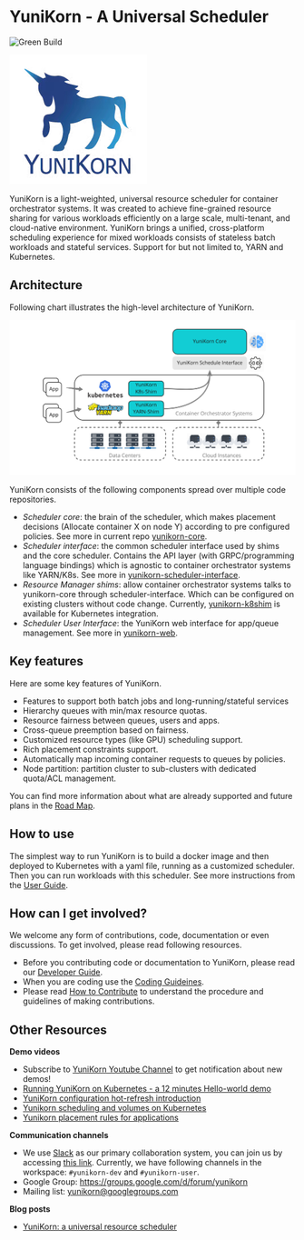 # YuniKorn - A Universal Scheduler


![Green Build](https://github.com/apache/incubator-yunikorn-core/workflows/Green%20Build/badge.svg)

![Architecture](docs/images/yunikorn-logo.png)

YuniKorn is a light-weighted, universal resource scheduler for container orchestrator systems.
It was created to achieve fine-grained resource sharing for various workloads efficiently on a large scale, multi-tenant,
and cloud-native environment. YuniKorn brings a unified, cross-platform scheduling experience for mixed workloads consists
of stateless batch workloads and stateful services. Support for but not limited to, YARN and Kubernetes.

## Architecture

Following chart illustrates the high-level architecture of YuniKorn.

![Architecture](docs/images/architecture.jpg)

YuniKorn consists of the following components spread over multiple code repositories.

- _Scheduler core_: the brain of the scheduler, which makes placement decisions (Allocate container X on node Y)
  according to pre configured policies. See more in current repo [yunikorn-core](https://github.com/apache/incubator-yunikorn-core).
- _Scheduler interface_: the common scheduler interface used by shims and the core scheduler.
  Contains the API layer (with GRPC/programming language bindings) which is agnostic to container orchestrator systems like YARN/K8s.
  See more in [yunikorn-scheduler-interface](https://github.com/apache/incubator-yunikorn-scheduler-interface).
- _Resource Manager shims_: allow container orchestrator systems talks to yunikorn-core through scheduler-interface.
   Which can be configured on existing clusters without code change.
   Currently, [yunikorn-k8shim](https://github.com/apache/incubator-yunikorn-k8shim) is available for Kubernetes integration. 
- _Scheduler User Interface_: the YuniKorn web interface for app/queue management.
   See more in [yunikorn-web](https://github.com/apache/incubator-yunikorn-web).
## Key features

Here are some key features of YuniKorn.

- Features to support both batch jobs and long-running/stateful services
- Hierarchy queues with min/max resource quotas.
- Resource fairness between queues, users and apps.
- Cross-queue preemption based on fairness.
- Customized resource types (like GPU) scheduling support.
- Rich placement constraints support.
- Automatically map incoming container requests to queues by policies. 
- Node partition: partition cluster to sub-clusters with dedicated quota/ACL management. 

You can find more information about what are already supported and future plans in the [Road Map](docs/roadmap.md).

## How to use

The simplest way to run YuniKorn is to build a docker image and then deployed to Kubernetes with a yaml file,
running as a customized scheduler. Then you can run workloads with this scheduler.
See more instructions from the [User Guide](./docs/user-guide.md).

## How can I get involved?

We welcome any form of contributions, code, documentation or even discussions. To get involved, please read following resources.
- Before you contributing code or documentation to YuniKorn, please read our [Developer Guide](docs/developer-guide.md).
- When you are coding use the [Coding Guideines](docs/coding-guidelines.md).
- Please read [How to Contribute](docs/how-to-contribute.md) to understand the procedure and guidelines of making contributions.

## Other Resources

**Demo videos**

- Subscribe to [YuniKorn Youtube Channel](https://www.youtube.com/channel/UCDSJ2z-lEZcjdK27tTj_hGw) to get notification about new demos!
- [Running YuniKorn on Kubernetes - a 12 minutes Hello-world demo](https://www.youtube.com/watch?v=cCHVFkbHIzo)
- [YuniKorn configuration hot-refresh introduction](https://www.youtube.com/watch?v=3WOaxoPogDY)
- [Yunikorn scheduling and volumes on Kubernetes](https://www.youtube.com/watch?v=XDrjOkMp3k4)
- [Yunikorn placement rules for applications](https://www.youtube.com/watch?v=DfhJLMjaFH0)

**Communication channels**

- We use [Slack](https://slack.com/) as our primary collaboration system, you can join us by accessing [this link](https://join.slack.com/t/yunikornworkspace/shared_invite/enQtNzAzMjY0OTI4MjYzLTBmMDdkYTAwNDMwNTE3NWVjZWE1OTczMWE4NDI2Yzg3MmEyZjUyYTZlMDE5M2U4ZjZhNmYyNGFmYjY4ZGYyMGE).
Currently, we have following channels in the workspace: `#yunikorn-dev` and `#yunikorn-user`.
- Google Group: https://groups.google.com/d/forum/yunikorn
- Mailing list: yunikorn@googlegroups.com  

**Blog posts**

- [YuniKorn: a universal resource scheduler](https://blog.cloudera.com/blog/2019/07/yunikorn-a-universal-resource-scheduler/)


